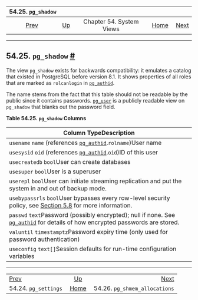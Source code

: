 <!--?xml version="1.0" encoding="UTF-8" standalone="no"?-->

|                  54.25. `pg_shadow`                 |                                             |                          |                                                       |                                                                       |
| :-------------------------------------------------: | :------------------------------------------ | :----------------------: | ----------------------------------------------------: | --------------------------------------------------------------------: |
| [Prev](view-pg-settings.html "54.24. pg_settings")  | [Up](views.html "Chapter 54. System Views") | Chapter 54. System Views | [Home](index.html "PostgreSQL 17devel Documentation") |  [Next](view-pg-shmem-allocations.html "54.26. pg_shmem_allocations") |

***

## 54.25. `pg_shadow` [#](#VIEW-PG-SHADOW)



The view `pg_shadow` exists for backwards compatibility: it emulates a catalog that existed in PostgreSQL before version 8.1. It shows properties of all roles that are marked as `rolcanlogin` in [`pg_authid`](catalog-pg-authid.html "53.8. pg_authid").

The name stems from the fact that this table should not be readable by the public since it contains passwords. [`pg_user`](view-pg-user.html "54.33. pg_user") is a publicly readable view on `pg_shadow` that blanks out the password field.

**Table 54.25. `pg_shadow` Columns**

| Column TypeDescription                                                                                                                                                     |
| -------------------------------------------------------------------------------------------------------------------------------------------------------------------------- |
| `usename` `name` (references [`pg_authid`](catalog-pg-authid.html "53.8. pg_authid").`rolname`)User name                                                                   |
| `usesysid` `oid` (references [`pg_authid`](catalog-pg-authid.html "53.8. pg_authid").`oid`)ID of this user                                                                 |
| `usecreatedb` `bool`User can create databases                                                                                                                              |
| `usesuper` `bool`User is a superuser                                                                                                                                       |
| `userepl` `bool`User can initiate streaming replication and put the system in and out of backup mode.                                                                      |
| `usebypassrls` `bool`User bypasses every row-level security policy, see [Section 5.8](ddl-rowsecurity.html "5.8. Row Security Policies") for more information.             |
| `passwd` `text`Password (possibly encrypted); null if none. See [`pg_authid`](catalog-pg-authid.html "53.8. pg_authid") for details of how encrypted passwords are stored. |
| `valuntil` `timestamptz`Password expiry time (only used for password authentication)                                                                                       |
| `useconfig` `text[]`Session defaults for run-time configuration variables                                                                                                  |

***

|                                                     |                                                       |                                                                       |
| :-------------------------------------------------- | :---------------------------------------------------: | --------------------------------------------------------------------: |
| [Prev](view-pg-settings.html "54.24. pg_settings")  |      [Up](views.html "Chapter 54. System Views")      |  [Next](view-pg-shmem-allocations.html "54.26. pg_shmem_allocations") |
| 54.24. `pg_settings`                                | [Home](index.html "PostgreSQL 17devel Documentation") |                                         54.26. `pg_shmem_allocations` |
